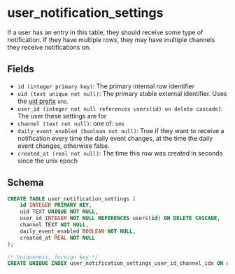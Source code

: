 # user_notification_settings

If a user has an entry in this table, they should receive some type of
notification. If they have multiple rows, they may have multiple channels
they receive notifications on.

## Fields

- `id (integer primary key)`: The primary internal row identifier
- `uid (text unique not null)`: The primary stable external identifier.
  Uses the [uid prefix](../uid_prefixes.md) `uns`.
- `user_id (integer not null references users(id) on delete cascade)`:
  The user these settings are for
- `channel (text not null)`: one of: `sms`
- `daily_event_enabled (boolean not null)`: True if they want
  to receive a notification every time the daily event changes,
  at the time the daily event changes, otherwise false.
- `created_at (real not null)`: The time this row was created in
  seconds since the unix epoch

## Schema

```sql
CREATE TABLE user_notification_settings (
    id INTEGER PRIMARY KEY,
    uid TEXT UNIQUE NOT NULL,
    user_id INTEGER NOT NULL REFERENCES users(id) ON DELETE CASCADE,
    channel TEXT NOT NULL,
    daily_event_enabled BOOLEAN NOT NULL,
    created_at REAL NOT NULL
);

/* Uniqueness, foreign key */
CREATE UNIQUE INDEX user_notification_settings_user_id_channel_idx ON user_notification_settings(user_id, channel);
```
